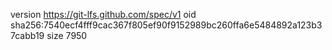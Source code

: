 version https://git-lfs.github.com/spec/v1
oid sha256:7540ecf4fff9cac367f805ef90f9152989bc260ffa6e5484892a123b37cabb19
size 7950
